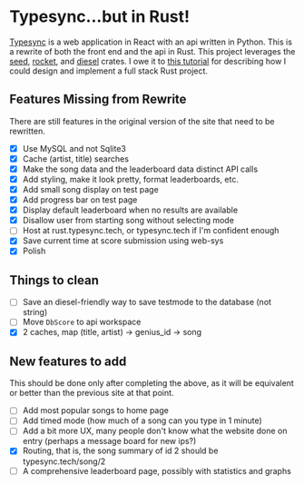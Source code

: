 # Typesync...but in Rust!

[Typesync](http://typesync.tech) is a web application in React with an api written in Python.  This is a rewrite of both the front end and the api in Rust.  This project leverages the [seed](), [rocket](), and [diesel]() crates.  I owe it to [this tutorial](https://erwabook.com/intro/index.html) for describing how I could design and implement a full stack Rust project.

## Features Missing from Rewrite

There are still features in the original version of the site that need to be rewritten.

- [x] Use MySQL and not Sqlite3
- [x] Cache (artist, title) searches
- [x] Make the song data and the leaderboard data distinct API calls
- [x] Add styling, make it look pretty, format leaderboards, etc.
- [x] Add small song display on test page
- [x] Add progress bar on test page
- [x] Display default leaderboard when no results are available
- [x] Disallow user from starting song without selecting mode
- [ ] Host at rust.typesync.tech, or typesync.tech if I'm confident enough
- [x] Save current time at score submission using web-sys
- [x] Polish

## Things to clean

- [ ] Save an diesel-friendly way to save testmode to the database (not string)
- [ ] Move `DbScore` to api workspace
- [x] 2 caches, map (title, artist) -> genius\_id -> song

## New features to add

This should be done only after completing the above, as it will be equivalent or better than the previous site at that point.

- [ ] Add most popular songs to home page
- [ ] Add timed mode (how much of a song can you type in 1 minute)
- [ ] Add a bit more UX, many people don't know what the website done on entry (perhaps a message board for new ips?)
- [x] Routing, that is, the song summary of id 2 should be typesync.tech/song/2
- [ ] A comprehensive leaderboard page, possibly with statistics and graphs
